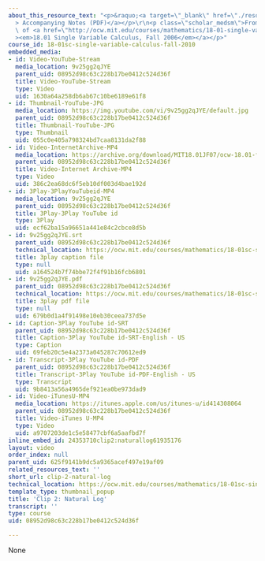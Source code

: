 ```yaml
---
about_this_resource_text: "<p>&raquo;<a target=\"_blank\" href=\"./resolveuid/b946981e19f754ed2ab590cb7f9253c8\"\
  > Accompanying Notes (PDF)</a></p>\r\n<p class=\"scholar_medsm\">From Lecture 6\
  \ of <a href=\"http://ocw.mit.edu/courses/mathematics/18-01-single-variable-calculus-fall-2006/video-lectures/\"\
  ><em>18.01 Single Variable Calculus, Fall 2006</em></a></p>"
course_id: 18-01sc-single-variable-calculus-fall-2010
embedded_media:
- id: Video-YouTube-Stream
  media_location: 9v25gg2qJYE
  parent_uid: 08952d98c63c228b17be0412c524d36f
  title: Video-YouTube-Stream
  type: Video
  uid: 1630a64a258db6ab67c10be6189e61f8
- id: Thumbnail-YouTube-JPG
  media_location: https://img.youtube.com/vi/9v25gg2qJYE/default.jpg
  parent_uid: 08952d98c63c228b17be0412c524d36f
  title: Thumbnail-YouTube-JPG
  type: Thumbnail
  uid: 055c0e405a798324bd7caa8131da2f88
- id: Video-InternetArchive-MP4
  media_location: https://archive.org/download/MIT18.01JF07/ocw-18.01-f07-lec06_300k.mp4
  parent_uid: 08952d98c63c228b17be0412c524d36f
  title: Video-Internet Archive-MP4
  type: Video
  uid: 386c2ea68dc6f5eb10df003d4bae192d
- id: 3Play-3PlayYouTubeid-MP4
  media_location: 9v25gg2qJYE
  parent_uid: 08952d98c63c228b17be0412c524d36f
  title: 3Play-3Play YouTube id
  type: 3Play
  uid: ecf62ba15a96651a441e84c2cbce8d5b
- id: 9v25gg2qJYE.srt
  parent_uid: 08952d98c63c228b17be0412c524d36f
  technical_location: https://ocw.mit.edu/courses/mathematics/18-01sc-single-variable-calculus-fall-2010/1.-differentiation/part-b-implicit-differentiation-and-inverse-functions/session-17-the-exponential-function-its-derivative-and-its-inverse/clip-2-natural-log/9v25gg2qJYE.srt
  title: 3play caption file
  type: null
  uid: a164524b7f74bbe72f4f91b16fcb6801
- id: 9v25gg2qJYE.pdf
  parent_uid: 08952d98c63c228b17be0412c524d36f
  technical_location: https://ocw.mit.edu/courses/mathematics/18-01sc-single-variable-calculus-fall-2010/1.-differentiation/part-b-implicit-differentiation-and-inverse-functions/session-17-the-exponential-function-its-derivative-and-its-inverse/clip-2-natural-log/9v25gg2qJYE.pdf
  title: 3play pdf file
  type: null
  uid: 679b0d1a4f91498e10eb30ceea737d5e
- id: Caption-3Play YouTube id-SRT
  parent_uid: 08952d98c63c228b17be0412c524d36f
  title: Caption-3Play YouTube id-SRT-English - US
  type: Caption
  uid: 69feb20c5e4a2373a045287c70612ed9
- id: Transcript-3Play YouTube id-PDF
  parent_uid: 08952d98c63c228b17be0412c524d36f
  title: Transcript-3Play YouTube id-PDF-English - US
  type: Transcript
  uid: 9b8413a56a4965def921ea0be973dad9
- id: Video-iTunesU-MP4
  media_location: https://itunes.apple.com/us/itunes-u/id414308064
  parent_uid: 08952d98c63c228b17be0412c524d36f
  title: Video-iTunes U-MP4
  type: Video
  uid: a9707203de1c5e58477cbf6a5aafbd7f
inline_embed_id: 24353710clip2:naturallog61935176
layout: video
order_index: null
parent_uid: 625f9141b9dc5a9365acef497e19af09
related_resources_text: ''
short_url: clip-2-natural-log
technical_location: https://ocw.mit.edu/courses/mathematics/18-01sc-single-variable-calculus-fall-2010/1.-differentiation/part-b-implicit-differentiation-and-inverse-functions/session-17-the-exponential-function-its-derivative-and-its-inverse/clip-2-natural-log
template_type: thumbnail_popup
title: 'Clip 2: Natural Log'
transcript: ''
type: course
uid: 08952d98c63c228b17be0412c524d36f

---
```

None